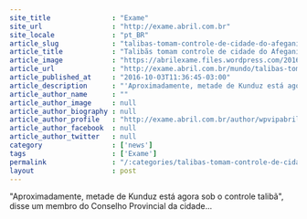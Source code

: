 ```yaml
---
site_title               : "Exame"
site_url                 : "http://exame.abril.com.br"
site_locale              : "pt_BR"
article_slug             : "talibas-tomam-controle-de-cidade-do-afeganistao"
article_title            : "Talibãs tomam controle de cidade do Afeganistão"
article_image            : "https://abrilexame.files.wordpress.com/2016/10/size_960_16_9_ofensiva-do-taliba-na-cidade-de-kunduz-no-afeganistao.jpg?quality=70&strip=all&w=960"
article_url              : "http://exame.abril.com.br/mundo/talibas-tomam-controle-de-cidade-do-afeganistao/"
article_published_at     : "2016-10-03T11:36:45-03:00"
article_description      : "'Aproximadamente, metade de Kunduz está agora sob o controle talibã', disse um membro do Conselho Provincial da cidade..."
article_author_name      : ""
article_author_image     : null
article_author_biography : null
article_author_profile   : "http://exame.abril.com.br/author/wpvipabril/"
article_author_facebook  : null
article_author_twitter   : null
category                 : ['news']
tags                     : ['Exame']
permalink                : "/:categories/talibas-tomam-controle-de-cidade-do-afeganistao/"
layout                   : post
---
```


"Aproximadamente, metade de Kunduz está agora sob o controle talibã", disse um membro do Conselho Provincial da cidade...
